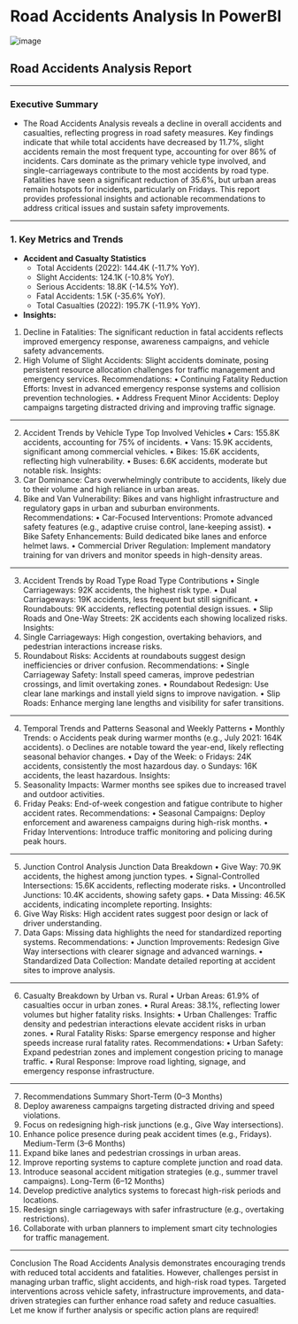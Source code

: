 # Road Accidents Analysis In PowerBI
![image](https://github.com/user-attachments/assets/58a56c18-2822-4fe2-97af-486c098b5298)

## Road Accidents Analysis Report
________________________________________
### Executive Summary
- The Road Accidents Analysis reveals a decline in overall accidents and casualties, reflecting progress in road safety measures. Key findings indicate that while total accidents have decreased by 11.7%, slight accidents remain the most frequent type, accounting for over 86% of incidents. Cars dominate as the primary vehicle type involved, and single-carriageways contribute to the most accidents by road type. Fatalities have seen a significant reduction of 35.6%, but urban areas remain hotspots for incidents, particularly on Fridays. This report provides professional insights and actionable recommendations to address critical issues and sustain safety improvements.
________________________________________
### 1. Key Metrics and Trends
- **Accident and Casualty Statistics**
  - Total Accidents (2022): 144.4K (-11.7% YoY).
  - Slight Accidents: 124.1K (-10.8% YoY).
  - Serious Accidents: 18.8K (-14.5% YoY).
  - Fatal Accidents: 1.5K (-35.6% YoY).
  - Total Casualties (2022): 195.7K (-11.9% YoY).
- **Insights:**
1.	Decline in Fatalities: The significant reduction in fatal accidents reflects improved emergency response, awareness campaigns, and vehicle safety advancements.
2.	High Volume of Slight Accidents: Slight accidents dominate, posing persistent resource allocation challenges for traffic management and emergency services.
Recommendations:
•	Continuing Fatality Reduction Efforts: Invest in advanced emergency response systems and collision prevention technologies.
•	Address Frequent Minor Accidents: Deploy campaigns targeting distracted driving and improving traffic signage.
________________________________________
2. Accident Trends by Vehicle Type
Top Involved Vehicles
•	Cars: 155.8K accidents, accounting for 75% of incidents.
•	Vans: 15.9K accidents, significant among commercial vehicles.
•	Bikes: 15.6K accidents, reflecting high vulnerability.
•	Buses: 6.6K accidents, moderate but notable risk.
Insights:
1.	Car Dominance: Cars overwhelmingly contribute to accidents, likely due to their volume and high reliance in urban areas.
2.	Bike and Van Vulnerability: Bikes and vans highlight infrastructure and regulatory gaps in urban and suburban environments.
Recommendations:
•	Car-Focused Interventions: Promote advanced safety features (e.g., adaptive cruise control, lane-keeping assist).
•	Bike Safety Enhancements: Build dedicated bike lanes and enforce helmet laws.
•	Commercial Driver Regulation: Implement mandatory training for van drivers and monitor speeds in high-density areas.
________________________________________
3. Accident Trends by Road Type
Road Type Contributions
•	Single Carriageways: 92K accidents, the highest risk type.
•	Dual Carriageways: 19K accidents, less frequent but still significant.
•	Roundabouts: 9K accidents, reflecting potential design issues.
•	Slip Roads and One-Way Streets: 2K accidents each showing localized risks.
Insights:
1.	Single Carriageways: High congestion, overtaking behaviors, and pedestrian interactions increase risks.
2.	Roundabout Risks: Accidents at roundabouts suggest design inefficiencies or driver confusion.
Recommendations:
•	Single Carriageway Safety: Install speed cameras, improve pedestrian crossings, and limit overtaking zones.
•	Roundabout Redesign: Use clear lane markings and install yield signs to improve navigation.
•	Slip Roads: Enhance merging lane lengths and visibility for safer transitions.
________________________________________
4. Temporal Trends and Patterns
Seasonal and Weekly Patterns
•	Monthly Trends:
o	Accidents peak during warmer months (e.g., July 2021: 164K accidents).
o	Declines are notable toward the year-end, likely reflecting seasonal behavior changes.
•	Day of the Week:
o	Fridays: 24K accidents, consistently the most hazardous day.
o	Sundays: 16K accidents, the least hazardous.
Insights:
1.	Seasonality Impacts: Warmer months see spikes due to increased travel and outdoor activities.
2.	Friday Peaks: End-of-week congestion and fatigue contribute to higher accident rates.
Recommendations:
•	Seasonal Campaigns: Deploy enforcement and awareness campaigns during high-risk months.
•	Friday Interventions: Introduce traffic monitoring and policing during peak hours.
________________________________________
5. Junction Control Analysis
Junction Data Breakdown
•	Give Way: 70.9K accidents, the highest among junction types.
•	Signal-Controlled Intersections: 15.6K accidents, reflecting moderate risks.
•	Uncontrolled Junctions: 10.4K accidents, showing safety gaps.
•	Data Missing: 46.5K accidents, indicating incomplete reporting.
Insights:
1.	Give Way Risks: High accident rates suggest poor design or lack of driver understanding.
2.	Data Gaps: Missing data highlights the need for standardized reporting systems.
Recommendations:
•	Junction Improvements: Redesign Give Way intersections with clearer signage and advanced warnings.
•	Standardized Data Collection: Mandate detailed reporting at accident sites to improve analysis.
________________________________________
6. Casualty Breakdown by Urban vs. Rural
•	Urban Areas: 61.9% of casualties occur in urban zones.
•	Rural Areas: 38.1%, reflecting lower volumes but higher fatality risks.
Insights:
•	Urban Challenges: Traffic density and pedestrian interactions elevate accident risks in urban zones.
•	Rural Fatality Risks: Sparse emergency response and higher speeds increase rural fatality rates.
Recommendations:
•	Urban Safety: Expand pedestrian zones and implement congestion pricing to manage traffic.
•	Rural Response: Improve road lighting, signage, and emergency response infrastructure.
________________________________________
7. Recommendations Summary
Short-Term (0–3 Months)
1.	Deploy awareness campaigns targeting distracted driving and speed violations.
2.	Focus on redesigning high-risk junctions (e.g., Give Way intersections).
3.	Enhance police presence during peak accident times (e.g., Fridays).
Medium-Term (3–6 Months)
1.	Expand bike lanes and pedestrian crossings in urban areas.
2.	Improve reporting systems to capture complete junction and road data.
3.	Introduce seasonal accident mitigation strategies (e.g., summer travel campaigns).
Long-Term (6–12 Months)
1.	Develop predictive analytics systems to forecast high-risk periods and locations.
2.	Redesign single carriageways with safer infrastructure (e.g., overtaking restrictions).
3.	Collaborate with urban planners to implement smart city technologies for traffic management.
________________________________________
Conclusion
The Road Accidents Analysis demonstrates encouraging trends with reduced total accidents and fatalities. However, challenges persist in managing urban traffic, slight accidents, and high-risk road types. Targeted interventions across vehicle safety, infrastructure improvements, and data-driven strategies can further enhance road safety and reduce casualties. Let me know if further analysis or specific action plans are required!

